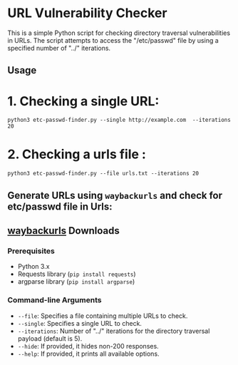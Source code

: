 # URL Vulnerability Checker

This is a simple Python script for checking directory traversal vulnerabilities in URLs. The script attempts to access the "/etc/passwd" file by using a specified number of "../" iterations.

## Usage

# 1. Checking a single URL:
 
`python3 etc-passwd-finder.py --single http://example.com  --iterations 20 `

# 2. Checking a urls file :

`python3 etc-passwd-finder.py --file urls.txt --iterations 20 `



## Generate URLs using `waybackurls` and check for etc/passwd file in Urls:
 
 ##  [waybackurls](https://github.com/tomnomnom/waybackurls) Downloads


### Prerequisites
- Python 3.x
- Requests library (`pip install requests`)
- argparse library (`pip install argparse`)

### Command-line Arguments

- `--file`: Specifies a file containing multiple URLs to check.
- `--single`: Specifies a single URL to check.
- `--iterations`: Number of "../" iterations for the directory traversal payload (default is 5).
- `--hide`: If provided, it hides non-200 responses.
- `--help`: If provided, it prints all available options.


   

